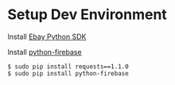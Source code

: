 Setup Dev Environment
=====================

Install [Ebay Python SDK](https://go.developer.ebay.com/ebay-sdks)

Install [python-firebase](https://pypi.python.org/pypi/python-firebase/1.2)
```
$ sudo pip install requests==1.1.0
$ sudo pip install python-firebase
```
